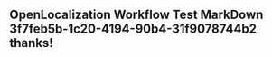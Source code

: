 <properties
ms.topic="hero-topic"
ms.test1="hero-topic"
ms.test2="test"/>

## OpenLocalization Workflow Test MarkDown 3f7feb5b-1c20-4194-90b4-31f9078744b2 thanks!
<!--HONumber=Mar16_HO2-->

